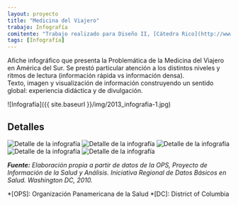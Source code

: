 ```yaml
---
layout: proyecto
title: "Medicina del Viajero"
trabajo: Infografía
comitente: "Trabajo realizado para Diseño II, [Cátedra Rico](http://www.catedrarico.com.ar), FADU--UBA."
tags: [Infografía]
---
```


Afiche infográfico que presenta la Problemática de la Medicina del Viajero en América del Sur. Se prestó particular atención a los distintos niveles y ritmos de lectura (información rápida vs información densa).  
Texto, imagen y visualización de información construyendo un sentido global: experiencia didáctica y de divulgación.

![Infografía]({{ site.baseurl }}/img/2013_infografia-1.jpg)

## Detalles
<div class="fotorama">
	<img src="{{ site.baseurl }}/img/2013_infografia-2.jpg" alt="Detalle de la infografía" />
	<img src="{{ site.baseurl }}/img/2013_infografia-3.jpg" alt="Detalle de la infografía" />
	<img src="{{ site.baseurl }}/img/2013_infografia-4.jpg" alt="Detalle de la infografía" />
	<img src="{{ site.baseurl }}/img/2013_infografia-5.jpg" alt="Detalle de la infografía" />
	<img src="{{ site.baseurl }}/img/2013_infografia-6.jpg" alt="Detalle de la infografía" />
</div>

***Fuente:** Elaboración propia a partir de datos de la OPS, Proyecto de Información de la Salud y Análisis. Iniciativa Regional de Datos Básicos en Salud. Washington DC, 2010.*

*[OPS]: Organización Panamericana de la Salud
*[DC]: District of Columbia

